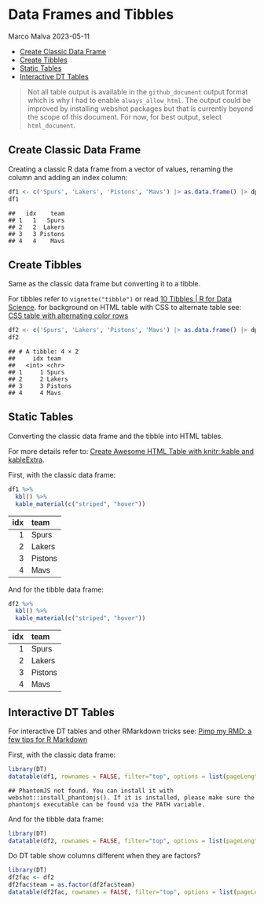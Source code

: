Data Frames and Tibbles
================
Marco Malva
2023-05-11

- <a href="#create-classic-data-frame"
  id="toc-create-classic-data-frame">Create Classic Data Frame</a>
- <a href="#create-tibbles" id="toc-create-tibbles">Create Tibbles</a>
- <a href="#static-tables" id="toc-static-tables">Static Tables</a>
- <a href="#interactive-dt-tables"
  id="toc-interactive-dt-tables">Interactive DT Tables</a>

<!-- Setting HTML stype to allow for a wider HTML output, force it with !important, see <https://stackoverflow.com/a/69329334> -->
<style type="text/css">
.main-container {
  max-width: 2100px !important;
  margin-left: auto;
  margin-right: auto;
}
</style>

> Not all table output is available in the `github_document` output
> format which is why I had to enable `always_allow_html`. The output
> could be improved by installing webshot packages but that is currently
> beyond the scope of this document. For now, for best output, select
> `html_document`.

## Create Classic Data Frame

Creating a classic R data frame from a vector of values, renaming the
column and adding an index column:

``` r
df1 <- c('Spurs', 'Lakers', 'Pistons', 'Mavs') |> as.data.frame() |> dplyr::rename_with(.cols = 1, ~"team") |> tibble::rowid_to_column("idx")
df1
```

    ##   idx    team
    ## 1   1   Spurs
    ## 2   2  Lakers
    ## 3   3 Pistons
    ## 4   4    Mavs

## Create Tibbles

Same as the classic data frame but converting it to a tibble.

For tibbles refer to `vignette("tibble")` or read [10 Tibbles \| R for
Data Science](https://r4ds.had.co.nz/tibbles.html). for background on
HTML table with CSS to alternate table see: [CSS table with alternating
color
rows](https://www.textfixer.com/tutorials/css-table-alternating-rows.php)

``` r
df2 <- c('Spurs', 'Lakers', 'Pistons', 'Mavs') |> as.data.frame() |> dplyr::rename_with(.cols = 1, ~"team") |> tibble::rowid_to_column("idx") |> tibble::as_tibble() 
df2
```

    ## # A tibble: 4 × 2
    ##     idx team   
    ##   <int> <chr>  
    ## 1     1 Spurs  
    ## 2     2 Lakers 
    ## 3     3 Pistons
    ## 4     4 Mavs

## Static Tables

Converting the classic data frame and the tibble into HTML tables.

For more details refer to: [Create Awesome HTML Table with knitr::kable
and
kableExtra](https://cran.r-project.org/web/packages/kableExtra/vignettes/awesome_table_in_html.html).

First, with the classic data frame:

``` r
df1 %>%
  kbl() %>%
  kable_material(c("striped", "hover"))
```

<table class=" lightable-material lightable-striped lightable-hover" style="font-family: &quot;Source Sans Pro&quot;, helvetica, sans-serif; margin-left: auto; margin-right: auto;">
<thead>
<tr>
<th style="text-align:right;">
idx
</th>
<th style="text-align:left;">
team
</th>
</tr>
</thead>
<tbody>
<tr>
<td style="text-align:right;">
1
</td>
<td style="text-align:left;">
Spurs
</td>
</tr>
<tr>
<td style="text-align:right;">
2
</td>
<td style="text-align:left;">
Lakers
</td>
</tr>
<tr>
<td style="text-align:right;">
3
</td>
<td style="text-align:left;">
Pistons
</td>
</tr>
<tr>
<td style="text-align:right;">
4
</td>
<td style="text-align:left;">
Mavs
</td>
</tr>
</tbody>
</table>

And for the tibble data frame:

``` r
df2 %>%
  kbl() %>%
  kable_material(c("striped", "hover"))
```

<table class=" lightable-material lightable-striped lightable-hover" style="font-family: &quot;Source Sans Pro&quot;, helvetica, sans-serif; margin-left: auto; margin-right: auto;">
<thead>
<tr>
<th style="text-align:right;">
idx
</th>
<th style="text-align:left;">
team
</th>
</tr>
</thead>
<tbody>
<tr>
<td style="text-align:right;">
1
</td>
<td style="text-align:left;">
Spurs
</td>
</tr>
<tr>
<td style="text-align:right;">
2
</td>
<td style="text-align:left;">
Lakers
</td>
</tr>
<tr>
<td style="text-align:right;">
3
</td>
<td style="text-align:left;">
Pistons
</td>
</tr>
<tr>
<td style="text-align:right;">
4
</td>
<td style="text-align:left;">
Mavs
</td>
</tr>
</tbody>
</table>

## Interactive DT Tables

For interactive DT tables and other RMarkdown tricks see: [Pimp my RMD:
a few tips for R Markdown](https://holtzy.github.io/Pimp-my-rmd/)

First, with the classic data frame:

``` r
library(DT)
datatable(df1, rownames = FALSE, filter="top", options = list(pageLength = 5, scrollX=T) )
```

    ## PhantomJS not found. You can install it with webshot::install_phantomjs(). If it is installed, please make sure the phantomjs executable can be found via the PATH variable.

<div class="datatables html-widget html-fill-item-overflow-hidden html-fill-item" id="htmlwidget-4aace61605c4f9d7680c" style="width:100%;height:auto;"></div>
<script type="application/json" data-for="htmlwidget-4aace61605c4f9d7680c">{"x":{"filter":"top","vertical":false,"filterHTML":"<tr>\n  <td data-type=\"integer\" style=\"vertical-align: top;\">\n    <div class=\"form-group has-feedback\" style=\"margin-bottom: auto;\">\n      <input type=\"search\" placeholder=\"All\" class=\"form-control\" style=\"width: 100%;\"/>\n      <span class=\"glyphicon glyphicon-remove-circle form-control-feedback\"><\/span>\n    <\/div>\n    <div style=\"display: none;position: absolute;width: 200px;opacity: 1\">\n      <div data-min=\"1\" data-max=\"4\"><\/div>\n      <span style=\"float: left;\"><\/span>\n      <span style=\"float: right;\"><\/span>\n    <\/div>\n  <\/td>\n  <td data-type=\"character\" style=\"vertical-align: top;\">\n    <div class=\"form-group has-feedback\" style=\"margin-bottom: auto;\">\n      <input type=\"search\" placeholder=\"All\" class=\"form-control\" style=\"width: 100%;\"/>\n      <span class=\"glyphicon glyphicon-remove-circle form-control-feedback\"><\/span>\n    <\/div>\n  <\/td>\n<\/tr>","data":[[1,2,3,4],["Spurs","Lakers","Pistons","Mavs"]],"container":"<table class=\"display\">\n  <thead>\n    <tr>\n      <th>idx<\/th>\n      <th>team<\/th>\n    <\/tr>\n  <\/thead>\n<\/table>","options":{"pageLength":5,"scrollX":true,"columnDefs":[{"className":"dt-right","targets":0}],"order":[],"autoWidth":false,"orderClasses":false,"orderCellsTop":true,"lengthMenu":[5,10,25,50,100]}},"evals":[],"jsHooks":[]}</script>

And for the tibble data frame:

``` r
library(DT)
datatable(df2, rownames = FALSE, filter="top", options = list(pageLength = 5, scrollX=T) )
```

<div class="datatables html-widget html-fill-item-overflow-hidden html-fill-item" id="htmlwidget-0491d9b1d0210bcfd77f" style="width:100%;height:auto;"></div>
<script type="application/json" data-for="htmlwidget-0491d9b1d0210bcfd77f">{"x":{"filter":"top","vertical":false,"filterHTML":"<tr>\n  <td data-type=\"integer\" style=\"vertical-align: top;\">\n    <div class=\"form-group has-feedback\" style=\"margin-bottom: auto;\">\n      <input type=\"search\" placeholder=\"All\" class=\"form-control\" style=\"width: 100%;\"/>\n      <span class=\"glyphicon glyphicon-remove-circle form-control-feedback\"><\/span>\n    <\/div>\n    <div style=\"display: none;position: absolute;width: 200px;opacity: 1\">\n      <div data-min=\"1\" data-max=\"4\"><\/div>\n      <span style=\"float: left;\"><\/span>\n      <span style=\"float: right;\"><\/span>\n    <\/div>\n  <\/td>\n  <td data-type=\"character\" style=\"vertical-align: top;\">\n    <div class=\"form-group has-feedback\" style=\"margin-bottom: auto;\">\n      <input type=\"search\" placeholder=\"All\" class=\"form-control\" style=\"width: 100%;\"/>\n      <span class=\"glyphicon glyphicon-remove-circle form-control-feedback\"><\/span>\n    <\/div>\n  <\/td>\n<\/tr>","data":[[1,2,3,4],["Spurs","Lakers","Pistons","Mavs"]],"container":"<table class=\"display\">\n  <thead>\n    <tr>\n      <th>idx<\/th>\n      <th>team<\/th>\n    <\/tr>\n  <\/thead>\n<\/table>","options":{"pageLength":5,"scrollX":true,"columnDefs":[{"className":"dt-right","targets":0}],"order":[],"autoWidth":false,"orderClasses":false,"orderCellsTop":true,"lengthMenu":[5,10,25,50,100]}},"evals":[],"jsHooks":[]}</script>

Do DT table show columns different when they are factors?

``` r
library(DT)
df2fac <- df2
df2fac$team = as.factor(df2fac$team)
datatable(df2fac, rownames = FALSE, filter="top", options = list(pageLength = 5, scrollX=T) )
```

<div class="datatables html-widget html-fill-item-overflow-hidden html-fill-item" id="htmlwidget-fd690ecb6285661a6ca9" style="width:100%;height:auto;"></div>
<script type="application/json" data-for="htmlwidget-fd690ecb6285661a6ca9">{"x":{"filter":"top","vertical":false,"filterHTML":"<tr>\n  <td data-type=\"integer\" style=\"vertical-align: top;\">\n    <div class=\"form-group has-feedback\" style=\"margin-bottom: auto;\">\n      <input type=\"search\" placeholder=\"All\" class=\"form-control\" style=\"width: 100%;\"/>\n      <span class=\"glyphicon glyphicon-remove-circle form-control-feedback\"><\/span>\n    <\/div>\n    <div style=\"display: none;position: absolute;width: 200px;opacity: 1\">\n      <div data-min=\"1\" data-max=\"4\"><\/div>\n      <span style=\"float: left;\"><\/span>\n      <span style=\"float: right;\"><\/span>\n    <\/div>\n  <\/td>\n  <td data-type=\"factor\" style=\"vertical-align: top;\">\n    <div class=\"form-group has-feedback\" style=\"margin-bottom: auto;\">\n      <input type=\"search\" placeholder=\"All\" class=\"form-control\" style=\"width: 100%;\"/>\n      <span class=\"glyphicon glyphicon-remove-circle form-control-feedback\"><\/span>\n    <\/div>\n    <div style=\"width: 100%; display: none;\">\n      <select multiple=\"multiple\" style=\"width: 100%;\" data-options=\"[&quot;Lakers&quot;,&quot;Mavs&quot;,&quot;Pistons&quot;,&quot;Spurs&quot;]\"><\/select>\n    <\/div>\n  <\/td>\n<\/tr>","data":[[1,2,3,4],["Spurs","Lakers","Pistons","Mavs"]],"container":"<table class=\"display\">\n  <thead>\n    <tr>\n      <th>idx<\/th>\n      <th>team<\/th>\n    <\/tr>\n  <\/thead>\n<\/table>","options":{"pageLength":5,"scrollX":true,"columnDefs":[{"className":"dt-right","targets":0}],"order":[],"autoWidth":false,"orderClasses":false,"orderCellsTop":true,"lengthMenu":[5,10,25,50,100]}},"evals":[],"jsHooks":[]}</script>
